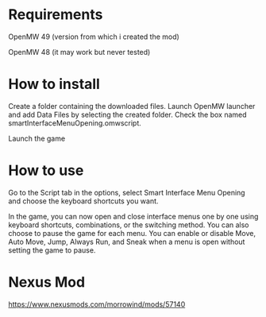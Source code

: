 # Requirements

OpenMW 49 (version from which i created the mod)

OpenMW 48 (it may work but never tested)

# How to install

Create a folder containing the downloaded files.
Launch OpenMW launcher and add Data Files by selecting the created folder.
Check the box named smartInterfaceMenuOpening.omwscript.

Launch the game

# How to use

Go to the Script tab in the options, select Smart Interface Menu Opening and choose the keyboard shortcuts you want.

In the game, you can now open and close interface menus one by one using keyboard shortcuts, combinations, or the switching method.
You can also choose to pause the game for each menu.
You can enable or disable Move, Auto Move, Jump, Always Run, and Sneak when a menu is open without setting the game to pause.

# Nexus Mod

https://www.nexusmods.com/morrowind/mods/57140
